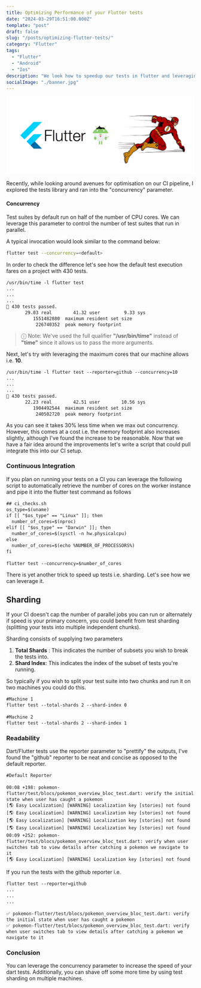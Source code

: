 ```yaml
---
title: Optimizing Performance of your Flutter tests
date: "2024-03-29T16:51:00.000Z"
template: "post"
draft: false
slug: "/posts/optimizing-flutter-tests/"
category: "Flutter"
tags:
  - "Flutter"
  - "Android"
  - "Ios"
description: "We look how to speedup our tests in flutter and leveraging some options to improve readability on our CI."
socialImage: "./banner.jpg"
---
```


![Banner graphic Kotlin](banner.jpg)

Recently, while looking around avenues for optimisation on our CI pipeline, I explored the tests library and ran into
the "concurrency" parameter.

#### Concurrency

Test suites by default run on half of the number of CPU cores. We can leverage this parameter to control the number of
test suites that run in parallel.

A typical invocation would look similar to the command below:

```bash
flutter test --concurrency=<default>
```

In order to check the difference let's see how the default test execution fares on a project with 430 tests.

```shell
/usr/bin/time -l flutter test
...
...
...
🎉 430 tests passed.
       29.03 real        41.32 user         9.33 sys
          1551482880  maximum resident set size
           226740352  peak memory footprint
```

> ⓘ Note: We've used the full qualifier **"/usr/bin/time"** instead of **"time"** since it allows us to pass the more
> arguments.


Next, let's try with leveraging the maximum cores that our machine allows i.e. **10**.

```shell
/usr/bin/time -l flutter test --reporter=github --concurrency=10
...
...
...
🎉 430 tests passed.
       22.23 real        42.51 user        10.56 sys
          1904492544  maximum resident set size
           240502720  peak memory footprint

```

As you can see it takes 30% less time when we max out concurrency. However, this comes at a cost i.e. the memory
footprint also increases slightly, although I've found the increase to be reasonable. Now that we have a fair idea
around the improvements let's write a script that could pull integrate this into our CI setup.

### Continuous Integration

If you plan on running your tests on a CI you can leverage the following script to automatically retrieve the number of
cores on the worker instance and pipe it into the flutter test command as follows

```shell
## ci_checks.sh
os_type=$(uname)
if [[ "$os_type" == "Linux" ]]; then
  number_of_cores=$(nproc)
elif [[ "$os_type" == "Darwin" ]]; then
  number_of_cores=$(sysctl -n hw.physicalcpu)
else
  number_of_cores=$(echo %NUMBER_OF_PROCESSORS%)
fi

flutter test --concurrency=$number_of_cores
```

There is yet another trick to speed up tests i.e. sharding. Let's see how we can leverage it.

## Sharding

If your CI doesn't cap the number of parallel jobs you can run or alternately if speed is your primary concern, you
could benefit from test sharding (splitting your tests into multiple independent chunks).

Sharding consists of supplying two parameters

1. **Total Shards** : This indicates the number of subsets you wish to break the tests into.
2. **Shard Index**: This indicates the index of the subset of tests you're running.

So typically if you wish to split your test suite into two chunks and run it on two machines you could do this.

```shell
#Machine 1
flutter test --total-shards 2 --shard-index 0

#Machine 2
flutter test --total-shards 2 --shard-index 1
```

### Readability

Dart/Flutter tests use the reporter parameter to "prettify" the outputs, I've found the "github" reporter to be neat and
concise as opposed to the default reporter.

```shell
#Default Reporter

00:08 +198: pokemon-flutter/test/blocs/pokemon_overview_bloc_test.dart: verify the initial state when user has caught a pokemon
[🌎 Easy Localization] [WARNING] Localization key [stories] not found
[🌎 Easy Localization] [WARNING] Localization key [stories] not found
[🌎 Easy Localization] [WARNING] Localization key [stories] not found
[🌎 Easy Localization] [WARNING] Localization key [stories] not found
00:09 +252: pokemon-flutter/test/blocs/pokemon_overview_bloc_test.dart: verify when user switches tab to view details after catching a pokemon we navigate to it
[🌎 Easy Localization] [WARNING] Localization key [stories] not found

```

If you run the tests with the github reporter i.e.

```shell
flutter test --reporter=github
...
...
...

✅ pokemon-flutter/test/blocs/pokemon_overview_bloc_test.dart: verify the initial state when user has caught a pokemon
✅ pokemon-flutter/test/blocs/pokemon_overview_bloc_test.dart: verify when user switches tab to view details after catching a pokemon we navigate to it
```

### Conclusion

You can leverage the concurrency parameter to increase the speed of your dart tests. Additionally, you can shave off
some
more time by using test sharding on multiple machines.
